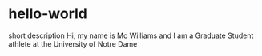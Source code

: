 # hello-world
short description
Hi, my name is Mo Williams and I am a Graduate Student athlete at the University of Notre Dame
